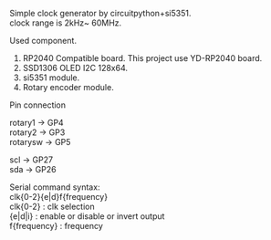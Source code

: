 Simple clock generator by circuitpython+si5351.  
clock range is 2kHz~ 60MHz.  

Used component.  
1. RP2040 Compatible board. This project use YD-RP2040 board.
2. SSD1306 OLED I2C 128x64.
3. si5351 module.
4. Rotary encoder module.
  
  
Pin connection  
   
rotary1 -> GP4  
rotary2 -> GP3  
rotarysw -> GP5  
  
scl -> GP27  
sda -> GP26  

Serial command syntax:  
clk{0-2}{e|d}f{frequency}  
clk{0-2} : clk selection  
{e|d|i} : enable or disable or invert output  
f{frequency} : frequency  
  
